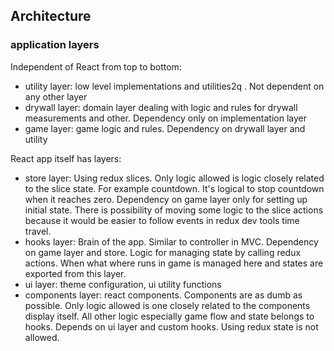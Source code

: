 ## Architecture

### application layers

Independent of React from top to bottom:

- utility layer: low level implementations and utilities2q . Not dependent on any other layer
- drywall layer: domain layer dealing with logic and rules for drywall measurements and other. Dependency only on implementation layer
- game layer: game logic and rules. Dependency on drywall layer and utility

React app itself has layers:

- store layer: Using redux slices. Only logic allowed is logic closely related to the slice state. For example countdown. It's logical to stop countdown when it reaches zero. Dependency on game layer only for setting up initial state.
  There is possibility of moving some logic to the slice actions because it would be easier to follow events in redux dev tools time travel.
- hooks layer: Brain of the app. Similar to controller in MVC. Dependency on game layer and store. Logic for managing state by calling redux actions. When what where runs in game is managed here and states are exported from this layer.
- ui layer: theme configuration, ui utility functions
- components layer: react components. Components are as dumb as possible. Only logic allowed is one closely related to the components display itself. All other logic especially game flow and state belongs to hooks. Depends on ui layer and custom hooks. Using redux state is not allowed.
